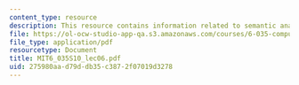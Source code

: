 ```yaml
---
content_type: resource
description: This resource contains information related to semantic analysis.
file: https://ol-ocw-studio-app-qa.s3.amazonaws.com/courses/6-035-computer-language-engineering-spring-2010/275980aad79ddb35c3872f07019d3278_MIT6_035S10_lec06.pdf
file_type: application/pdf
resourcetype: Document
title: MIT6_035S10_lec06.pdf
uid: 275980aa-d79d-db35-c387-2f07019d3278
---
```


